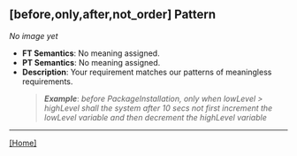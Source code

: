 ## [before,only,after,not_order] Pattern
_No image yet_
 * **FT Semantics**: No meaning assigned.
 * **PT Semantics**: No meaning assigned.
 * **Description**: Your requirement matches our patterns of meaningless requirements.
   > **_Example_**: _before PackageInstallation, only when lowLevel > highLevel shall the system  after 10 secs not first  increment the lowLevel variable and then  decrement the highLevel variable_   
***
[[Home]](../semantics.md)